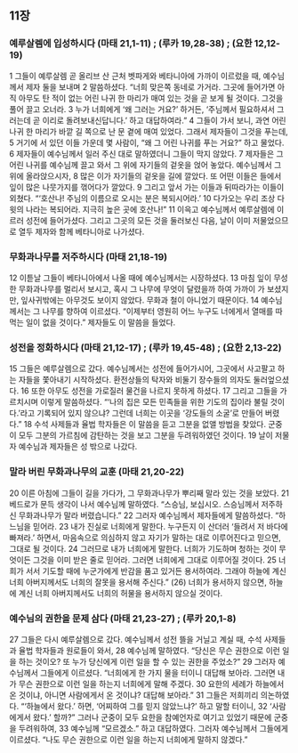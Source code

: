 ## 11장
### 예루살렘에 입성하시다 (마태 21,1-11) ;  (루카 19,28-38) ;  (요한 12,12-19)
1 그들이 예루살렘 곧 올리브 산 근처 벳파게와 베타니아에 가까이 이르렀을 때, 예수님께서 제자 둘을 보내며
2 말씀하셨다. “너희 맞은쪽 동네로 가거라. 그곳에 들어가면 아직 아무도 탄 적이 없는 어린 나귀 한 마리가 매여 있는 것을 곧 보게 될 것이다. 그것을 풀어 끌고 오너라.
3 누가 너희에게 ‘왜 그러는 거요?’ 하거든, ‘주님께서 필요하셔서 그러는데 곧 이리로 돌려보내신답니다.’ 하고 대답하여라.”
4 그들이 가서 보니, 과연 어린 나귀 한 마리가 바깥 길 쪽으로 난 문 곁에 매여 있었다. 그래서 제자들이 그것을 푸는데,
5 거기에 서 있던 이들 가운데 몇 사람이, “왜 그 어린 나귀를 푸는 거요?” 하고 물었다.
6 제자들이 예수님께서 일러 주신 대로 말하였더니 그들이 막지 않았다.
7 제자들은 그 어린 나귀를 예수님께 끌고 와서 그 위에 자기들의 겉옷을 얹어 놓았다. 예수님께서 그 위에 올라앉으시자,
8 많은 이가 자기들의 겉옷을 길에 깔았다. 또 어떤 이들은 들에서 잎이 많은 나뭇가지를 꺾어다가 깔았다.
9 그리고 앞서 가는 이들과 뒤따라가는 이들이 외쳤다. “‘호산나! 주님의 이름으로 오시는 분은 복되시어라.’
10 다가오는 우리 조상 다윗의 나라는 복되어라. 지극히 높은 곳에 호산나!”
11 이윽고 예수님께서 예루살렘에 이르러 성전에 들어가셨다. 그리고 그곳의 모든 것을 둘러보신 다음, 날이 이미 저물었으므로 열두 제자와 함께 베타니아로 나가셨다.
### 무화과나무를 저주하시다 (마태 21,18-19)
12 이튿날 그들이 베타니아에서 나올 때에 예수님께서는 시장하셨다.
13 마침 잎이 무성한 무화과나무를 멀리서 보시고, 혹시 그 나무에 무엇이 달렸을까 하여 가까이 가 보셨지만, 잎사귀밖에는 아무것도 보이지 않았다. 무화과 철이 아니었기 때문이다.
14 예수님께서는 그 나무를 향하여 이르셨다. “이제부터 영원히 어느 누구도 너에게서 열매를 따 먹는 일이 없을 것이다.” 제자들도 이 말씀을 들었다.
### 성전을 정화하시다 (마태 21,12-17) ;  (루카 19,45-48) ;  (요한 2,13-22)
15 그들은 예루살렘으로 갔다. 예수님께서는 성전에 들어가시어, 그곳에서 사고팔고 하는 자들을 쫓아내기 시작하셨다. 환전상들의 탁자와 비둘기 장수들의 의자도 둘러엎으셨다.
16 또한 아무도 성전을 가로질러 물건을 나르지 못하게 하셨다.
17 그리고 그들을 가르치시며 이렇게 말씀하셨다. “‘나의 집은 모든 민족들을 위한 기도의 집이라 불릴 것이다.’라고 기록되어 있지 않으냐? 그런데 너희는 이곳을 ‘강도들의 소굴’로 만들어 버렸다.”
18 수석 사제들과 율법 학자들은 이 말씀을 듣고 그분을 없앨 방법을 찾았다. 군중이 모두 그분의 가르침에 감탄하는 것을 보고 그분을 두려워하였던 것이다.
19 날이 저물자 예수님과 제자들은 성 밖으로 나갔다.
### 말라 버린 무화과나무의 교훈 (마태 21,20-22)
20 이른 아침에 그들이 길을 가다가, 그 무화과나무가 뿌리째 말라 있는 것을 보았다.
21 베드로가 문득 생각이 나서 예수님께 말하였다. “스승님, 보십시오. 스승님께서 저주하신 무화과나무가 말라 버렸습니다.”
22 그러자 예수님께서 제자들에게 말씀하셨다. “하느님을 믿어라.
23 내가 진실로 너희에게 말한다. 누구든지 이 산더러 ‘들려서 저 바다에 빠져라.’ 하면서, 마음속으로 의심하지 않고 자기가 말하는 대로 이루어진다고 믿으면, 그대로 될 것이다.
24 그러므로 내가 너희에게 말한다. 너희가 기도하며 청하는 것이 무엇이든 그것을 이미 받은 줄로 믿어라. 그러면 너희에게 그대로 이루어질 것이다.
25 너희가 서서 기도할 때에 누군가에게 반감을 품고 있거든 용서하여라. 그래야 하늘에 계신 너희 아버지께서도 너희의 잘못을 용서해 주신다.”
(26) 너희가 용서하지 않으면, 하늘에 계신 너희 아버지께서도 너희의 허물을 용서하지 않으실 것이다.
### 예수님의 권한을 문제 삼다 (마태 21,23-27) ;  (루카 20,1-8)
27 그들은 다시 예루살렘으로 갔다. 예수님께서 성전 뜰을 거닐고 계실 때, 수석 사제들과 율법 학자들과 원로들이 와서,
28 예수님께 말하였다. “당신은 무슨 권한으로 이런 일을 하는 것이오? 또 누가 당신에게 이런 일을 할 수 있는 권한을 주었소?”
29 그러자 예수님께서 그들에게 이르셨다. “너희에게 한 가지 물을 터이니 대답해 보아라. 그러면 내가 무슨 권한으로 이런 일을 하는지 너희에게 말해 주겠다.
30 요한의 세례가 하늘에서 온 것이냐, 아니면 사람에게서 온 것이냐? 대답해 보아라.”
31 그들은 저희끼리 의논하였다. “‘하늘에서 왔다.’ 하면, ‘어찌하여 그를 믿지 않았느냐?’ 하고 말할 터이니,
32 ‘사람에게서 왔다.’ 할까?” 그러나 군중이 모두 요한을 참예언자로 여기고 있었기 때문에 군중을 두려워하여,
33 예수님께 “모르겠소.” 하고 대답하였다. 그러자 예수님께서 그들에게 이르셨다. “나도 무슨 권한으로 이런 일을 하는지 너희에게 말하지 않겠다.”

